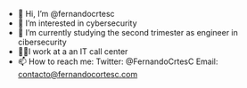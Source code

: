 - 👋 Hi, I’m @fernandocrtesc
- 👀 I’m interested in cybersecurity
- 🌱 I’m currently studying the second trimester as engineer in cibersecurity
- 👨‍💻I work at a an IT call center
- 📫 How to reach me: Twitter: @FernandoCrtesC
                       Email: contacto@fernandocortesc.com

<!---
fernandocrtesc/fernandocrtesc is a ✨ special ✨ repository because its `README.md` (this file) appears on your GitHub profile.
You can click the Preview link to take a look at your changes.
--->
